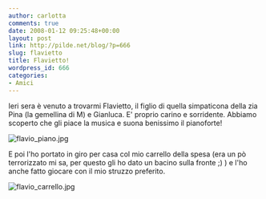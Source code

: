 ```yaml
---
author: carlotta
comments: true
date: 2008-01-12 09:25:48+00:00
layout: post
link: http://pilde.net/blog/?p=666
slug: flavietto
title: Flavietto!
wordpress_id: 666
categories:
- Amici
---
```


Ieri sera è venuto a trovarmi Flavietto, il figlio di quella simpaticona della zia Pina (la gemellina di M) e Gianluca.
E' proprio carino e sorridente. Abbiamo scoperto che gli piace la musica e suona benissimo il pianoforte!

![flavio_piano.jpg](http://pilde.net/blog/wp-content/uploads/2008/01/flavio_piano.jpg)

E poi l'ho portato in giro per casa col mio carrello della spesa (era un pò terrorizzato mi sa, per questo gli ho dato un bacino sulla fronte ;) ) e l'ho anche fatto giocare con il mio struzzo preferito.

![flavio_carrello.jpg](http://pilde.net/blog/wp-content/uploads/2008/01/flavio_carrello.jpg)
